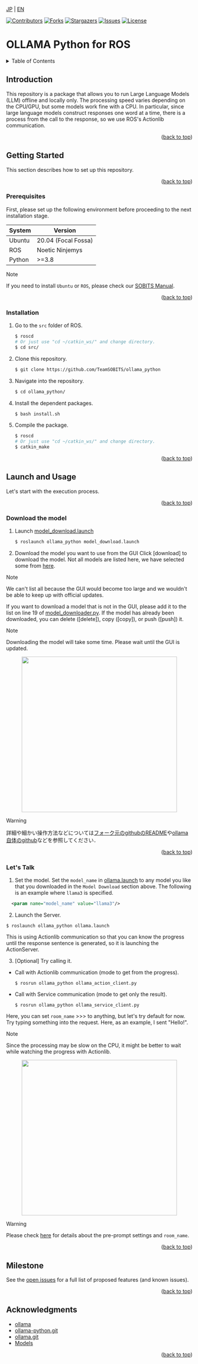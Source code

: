 <a name="readme-top"></a>

[JP](README.md) | [EN](README_en.md)

[![Contributors][contributors-shield]][contributors-url]
[![Forks][forks-shield]][forks-url]
[![Stargazers][stars-shield]][stars-url]
[![Issues][issues-shield]][issues-url]
[![License][license-shield]][license-url]

# OLLAMA Python for ROS

<!-- TABLE OF CONTENTS -->
<details>
  <summary>Table of Contents</summary>
  <ol>
    <li>
      <a href="#introduction">Introduction</a>
    </li>
    <li>
      <a href="#getting-started">Getting Started</a>
      <ul>
        <li><a href="#prerequisites">Prerequisites</a></li>
        <li><a href="#installation">Installation</a></li>
      </ul>
    </li>
    <li>
      <a href="#launch-and-usage">Launch and Usage</a>
      <ul>
        <li><a href="#download-the-model">Download the model</a></li>
        <li><a href="#lets-talk">Let's Talk</a></li>
      </ul>
    </li>
    <li><a href="#milestone">Milestone</a></li>
    <!-- <li><a href="#contributing">Contributing</a></li> -->
    <!-- <li><a href="#license">License</a></li> -->
    <li><a href="#acknowledgments">Acknowledgments</a></li>
  </ol>
</details>



<!-- INTRODUCTION -->
## Introduction

This repository is a package that allows you to run Large Language Models (LLM) offline and locally only. 
The processing speed varies depending on the CPU/GPU, but some models work fine with a CPU. 
In particular, since large language models construct responses one word at a time, there is a process from the call to the response, so we use ROS's Actionlib communication.

<p align="right">(<a href="#readme-top">back to top</a>)</p>


<!-- GETTING STARTED -->
## Getting Started

This section describes how to set up this repository.

<p align="right">(<a href="#readme-top">back to top</a>)</p>


### Prerequisites

First, please set up the following environment before proceeding to the next installation stage.

| System | Version |
| ------ | -------------------- |
| Ubuntu | 20.04 (Focal Fossa)  |
| ROS    | Noetic Ninjemys      |
| Python | >=3.8                |

> [!NOTE]
> If you need to install `Ubuntu` or `ROS`, please check our [SOBITS Manual](https://github.com/TeamSOBITS/sobits_manual#%E9%96%8B%E7%99%BA%E7%92%B0%E5%A2%83%E3%81%AB%E3%81%A4%E3%81%84%E3%81%A6).

<p align="right">(<a href="#readme-top">back to top</a>)</p>


### Installation

1. Go to the `src` folder of ROS.
   ```sh
   $ roscd
   # Or just use "cd ~/catkin_ws/" and change directory.
   $ cd src/
   ```
2. Clone this repository.
   ```sh
   $ git clone https://github.com/TeamSOBITS/ollama_python
   ```
3. Navigate into the repository.
   ```sh
   $ cd ollama_python/
   ```
4. Install the dependent packages.
   ```sh
   $ bash install.sh
   ```
5. Compile the package.
   ```sh
   $ roscd
   # Or just use "cd ~/catkin_ws/" and change directory.
   $ catkin_make
   ```

<p align="right">(<a href="#readme-top">back to top</a>)</p>


<!-- LAUNCH AND USAGE EXAMPLES -->
## Launch and Usage

Let's start with the execution process.

<p align="right">(<a href="#readme-top">back to top</a>)</p>


### Download the model

1. Launch [model_download.launch](/launch/model_download.launch)
   ```sh
   $ roslaunch ollama_python model_download.launch
   ```

2. Download the model you want to use from the GUI
Click [download] to download the model.
Not all models are listed here, we have selected some from [here](https://ollama.com/library). 

> [!NOTE]
> We can't list all because the GUI would become too large and we wouldn't be able to keep up with official updates.

If you want to download a model that is not in the GUI, please add it to the list on line 19 of [model_downloader.py](scripts/model_downloader.py).
If the model has already been downloaded, you can delete ([delete]), copy ([copy]), or push ([push]) it.

> [!NOTE]
> Downloading the model will take some time. Please wait until the GUI is updated.

<div align="center">
  <img src="img/download_demo.png" height="420">
</div>

> [!WARNING]
> 詳細や細かい操作方法などについては[フォーク元のgithubのREADME](https://github.com/ollama/ollama-python)や[ollama自体のgithub](https://github.com/ollama/ollama)などを参照してください．

<p align="right">(<a href="#readme-top">back to top</a>)</p>


### Let's Talk

1. Set the model.
Set the `model_name` in [ollama.launch](/launch/ollama.launch) to any model you like that you downloaded in the `Model Download` section above.
The following is an example where `llama3` is specified.
  ```xml
    <param name="model_name" value="llama3"/>
  ```

2. Launch the Server.
  ```console
  $ roslaunch ollama_python ollama.launch
  ```
This is using Actionlib communication so that you can know the progress until the response sentence is generated, so it is launching the ActionServer.

3. [Optional] Try calling it.
  - Call with Actionlib communication (mode to get from the progress).
      ```consolw
      $ rosrun ollama_python ollama_action_client.py
      ```
  - Call with Service communication (mode to get only the result).
      ```consolw
      $ rosrun ollama_python ollama_service_client.py
      ```
Here, you can set `room_name` >>> to anything, but let's try default for now.
Try typing something into the request. Here, as an example, I sent "Hello!".

> [!NOTE]
> Since the processing may be slow on the CPU, it might be better to wait while watching the progress with Actionlib.


<div align="center">
  <img src="img/say_hello_demo.png" height="420">
</div>

> [!WARNING]
> Please check [here](README_DETAILS_en.md) for details about the pre-prompt settings and `room_name`.

<p align="right">(<a href="#readme-top">back to top</a>)</p>



<!-- MILESTONE -->
## Milestone

See the [open issues][issues-url] for a full list of proposed features (and known issues).

<p align="right">(<a href="#readme-top">back to top</a>)</p>


<!-- ACKNOWLEDGMENTS -->
## Acknowledgments

* [ollama](https://ollama.com/)
* [ollama-python.git](https://github.com/ollama/ollama-python)
* [ollama.git](https://github.com/ollama/ollama)
* [Models](https://ollama.com/library)

<p align="right">(<a href="#readme-top">back to top</a>)</p>



<!-- MARKDOWN LINKS & IMAGES -->
<!-- https://www.markdownguide.org/basic-syntax/#reference-style-links -->
[contributors-shield]: https://img.shields.io/github/contributors/TeamSOBITS/ollama_python.svg?style=for-the-badge
[contributors-url]: https://github.com/TeamSOBITS/ollama_python/graphs/contributors
[forks-shield]: https://img.shields.io/github/forks/TeamSOBITS/ollama_python.svg?style=for-the-badge
[forks-url]: https://github.com/TeamSOBITS/ollama_python/network/members
[stars-shield]: https://img.shields.io/github/stars/TeamSOBITS/ollama_python.svg?style=for-the-badge
[stars-url]: https://github.com/TeamSOBITS/ollama_python/stargazers
[issues-shield]: https://img.shields.io/github/issues/TeamSOBITS/ollama_python.svg?style=for-the-badge
[issues-url]: https://github.com/TeamSOBITS/ollama_python/issues
[license-shield]: https://img.shields.io/github/license/TeamSOBITS/ollama_python.svg?style=for-the-badge
[license-url]: LICENSE
